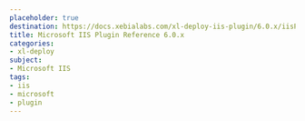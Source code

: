 ```yaml
---
placeholder: true
destination: https://docs.xebialabs.com/xl-deploy-iis-plugin/6.0.x/iisPluginManual.html
title: Microsoft IIS Plugin Reference 6.0.x
categories:
- xl-deploy
subject:
- Microsoft IIS
tags:
- iis
- microsoft
- plugin
---
```

